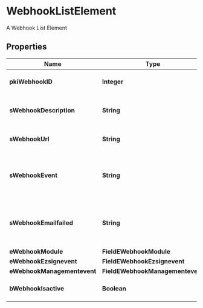 

# WebhookListElement

A Webhook List Element

## Properties

| Name | Type | Description | Notes |
|------------ | ------------- | ------------- | -------------|
|**pkiWebhookID** | **Integer** | The unique ID of the Webhook |  |
|**sWebhookDescription** | **String** | The description of the Webhook |  |
|**sWebhookUrl** | **String** | The URL of the Webhook callback |  |
|**sWebhookEvent** | **String** | The concatenated string to describe the Webhook event |  |
|**sWebhookEmailfailed** | **String** | The email that will receive the Webhook in case all attempts fail |  |
|**eWebhookModule** | **FieldEWebhookModule** |  |  |
|**eWebhookEzsignevent** | **FieldEWebhookEzsignevent** |  |  [optional] |
|**eWebhookManagementevent** | **FieldEWebhookManagementevent** |  |  [optional] |
|**bWebhookIsactive** | **Boolean** | Whether the Webhook is active or not |  |



